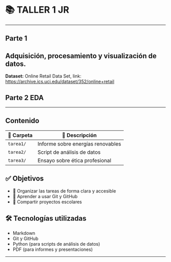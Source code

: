 # 📚 TALLER 1 JR
---
## **Parte 1** 
Adquisición, procesamiento y visualización de datos.
---
**Dataset:** Online Retail Data Set, link:
https://archive.ics.uci.edu/dataset/352/online+retail
## **Parte 2** EDA
---

## **Contenido**

| 📁 Carpeta   | 📄 Descripción                    |
|-------------|----------------------------------|
| `tarea1/`   | Informe sobre energías renovables |
| `tarea2/`   | Script de análisis de datos       |
| `tarea3/`   | Ensayo sobre ética profesional    |

## ✅ **Objetivos**

- 📌 Organizar las tareas de forma clara y accesible
- 📌 Aprender a usar Git y GitHub
- 📌 Compartir proyectos escolares

## 🛠️ **Tecnologías utilizadas**

- Markdown
- Git y GitHub
- Python (para scripts de análisis de datos)
- PDF (para informes y presentaciones)

---
